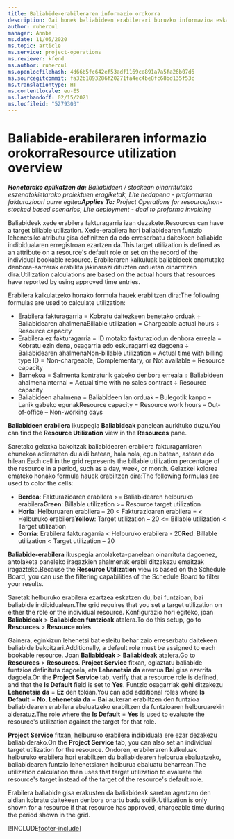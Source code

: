 ```yaml
---
title: Baliabide-erabileraren informazio orokorra
description: Gai honek baliabideen erabilerari buruzko informazioa eskaintzen du Project Operations-en.
author: ruhercul
manager: Annbe
ms.date: 11/05/2020
ms.topic: article
ms.service: project-operations
ms.reviewer: kfend
ms.author: ruhercul
ms.openlocfilehash: 4d66b5fc642ef53adf1169ce891a7a5fa26b07d6
ms.sourcegitcommit: fa32b1893286f20271fa4ec4be8fc68bd135f53c
ms.translationtype: HT
ms.contentlocale: eu-ES
ms.lasthandoff: 02/15/2021
ms.locfileid: "5279303"
---
```

# <a name="resource-utilization-overview"></a><span data-ttu-id="990d0-103">Baliabide-erabileraren informazio orokorra</span><span class="sxs-lookup"><span data-stu-id="990d0-103">Resource utilization overview</span></span>

<span data-ttu-id="990d0-104">_**Honetarako aplikatzen da:** Baliabideen / stockean oinarritutako eszenatokietarako proiektuen eragiketak, Lite hedapena - proformaren fakturazioari aurre egitea_</span><span class="sxs-lookup"><span data-stu-id="990d0-104">_**Applies To:** Project Operations for resource/non-stocked based scenarios, Lite deployment - deal to proforma invoicing_</span></span>

<span data-ttu-id="990d0-105">Baliabideek xede erabilera fakturagarria izan dezakete.</span><span class="sxs-lookup"><span data-stu-id="990d0-105">Resources can have a target billable utilization.</span></span> <span data-ttu-id="990d0-106">Xede-erabilera hori baliabidearen funtzio lehenetsiko atributu gisa definitzen da edo erreserbatu daitekeen baliabide indibidualaren erregistroan ezartzen da.</span><span class="sxs-lookup"><span data-stu-id="990d0-106">This target utilization is defined as an attribute on a resource's default role or set on the record of the individual bookable resource.</span></span> <span data-ttu-id="990d0-107">Erabileraren kalkuluak baliabideek onartutako denbora-sarrerak erabilita jakinarazi dituzten orduetan oinarritzen dira.</span><span class="sxs-lookup"><span data-stu-id="990d0-107">Utilization calculations are based on the actual hours that resources have reported by using approved time entries.</span></span>

<span data-ttu-id="990d0-108">Erabilera kalkulatzeko honako formula hauek erabiltzen dira:</span><span class="sxs-lookup"><span data-stu-id="990d0-108">The following formulas are used to calculate utilization:</span></span>

  - <span data-ttu-id="990d0-109">Erabilera fakturagarria = Kobratu daitezkeen benetako orduak ÷ Baliabidearen ahalmena</span><span class="sxs-lookup"><span data-stu-id="990d0-109">Billable utilization = Chargeable actual hours ÷ Resource capacity</span></span>
  - <span data-ttu-id="990d0-110">Erabilera ez fakturagarria = ID motako fakturaziodun denbora erreala = Kobratu ezin dena, osagarria edo eskuragarri ez dagoena ÷ Baliabidearen ahalmena</span><span class="sxs-lookup"><span data-stu-id="990d0-110">Non-billable utilization = Actual time with billing type ID = Non-chargeable, Complementary, or Not available ÷ Resource capacity</span></span>
  - <span data-ttu-id="990d0-111">Barnekoa = Salmenta kontraturik gabeko denbora erreala ÷ Baliabideen ahalmena</span><span class="sxs-lookup"><span data-stu-id="990d0-111">Internal = Actual time with no sales contract ÷ Resource capacity</span></span>
  - <span data-ttu-id="990d0-112">Baliabideen ahalmena = Baliabideen lan orduak – Bulegotik kanpo – Lanik gabeko egunak</span><span class="sxs-lookup"><span data-stu-id="990d0-112">Resource capacity = Resource work hours – Out-of-office – Non-working days</span></span>

<span data-ttu-id="990d0-113">**Baliabideen erabilera** ikuspegia **Baliabideak** panelean aurkituko duzu.</span><span class="sxs-lookup"><span data-stu-id="990d0-113">You can find the **Resource Utilization** view in the **Resources** pane.</span></span>

<span data-ttu-id="990d0-114">Saretako gelaxka bakoitzak baliabidearen erabilera fakturagarriaren ehunekoa adierazten du aldi batean, hala nola, egun batean, astean edo hilean.</span><span class="sxs-lookup"><span data-stu-id="990d0-114">Each cell in the grid represents the billable utilization percentage of the resource in a period, such as a day, week, or month.</span></span> <span data-ttu-id="990d0-115">Gelaxkei kolorea emateko honako formula hauek erabiltzen dira:</span><span class="sxs-lookup"><span data-stu-id="990d0-115">The following formulas are used to color the cells:</span></span>

  - <span data-ttu-id="990d0-116">**Berdea**: Fakturazioaren erabilera >= Baliabidearen helburuko erabilera</span><span class="sxs-lookup"><span data-stu-id="990d0-116">**Green**: Billable utilization >= Resource target utilization</span></span>
  - <span data-ttu-id="990d0-117">**Horia**: Helburuaren erabilera – 20 < Fakturazioaren erabilera = < Helburuko erabilera</span><span class="sxs-lookup"><span data-stu-id="990d0-117">**Yellow**: Target utilization – 20 <= Billable utilization < Target utilization</span></span>
  - <span data-ttu-id="990d0-118">**Gorria**: Erabilera fakturagarria < Helburuko erabilera - 20</span><span class="sxs-lookup"><span data-stu-id="990d0-118">**Red**: Billable utilization < Target utilization – 20</span></span>

<span data-ttu-id="990d0-119">**Baliabide-erabilera** ikuspegia antolaketa-panelean oinarrituta dagoenez, antolaketa paneleko iragazkien ahalmenak erabil ditzakezu emaitzak iragazteko.</span><span class="sxs-lookup"><span data-stu-id="990d0-119">Because the **Resource Utilization** view is based on the Schedule Board, you can use the filtering capabilities of the Schedule Board to filter your results.</span></span>

<span data-ttu-id="990d0-120">Saretak helburuko erabilera ezartzea eskatzen du, bai funtzioan, bai baliabide indibidualean.</span><span class="sxs-lookup"><span data-stu-id="990d0-120">The grid requires that you set a target utilization on either the role or the individual resource.</span></span> <span data-ttu-id="990d0-121">Konfigurazio hori egiteko, joan **Baliabideak** > **Baliabideen funtzioak** atalera.</span><span class="sxs-lookup"><span data-stu-id="990d0-121">To do this setup, go to **Resources** > **Resource roles**.</span></span>

<span data-ttu-id="990d0-122">Gainera, eginkizun lehenetsi bat esleitu behar zaio erreserbatu daitekeen baliabide bakoitzari.</span><span class="sxs-lookup"><span data-stu-id="990d0-122">Additionally, a default role must be assigned to each bookable resource.</span></span> <span data-ttu-id="990d0-123">Joan **Baliabideak** > **Baliabideak** atalera.</span><span class="sxs-lookup"><span data-stu-id="990d0-123">Go to **Resources** > **Resources**.</span></span> <span data-ttu-id="990d0-124">**Project Service** fitxan, egiaztatu baliabide funtzioa definituta dagoela, eta **Lehenetsia da** eremua **Bai** gisa ezarrita dagoela.</span><span class="sxs-lookup"><span data-stu-id="990d0-124">On the **Project Service** tab, verify that a resource role is defined, and that the **Is Default** field is set to **Yes**.</span></span> <span data-ttu-id="990d0-125">Funtzio osagarriak gehi ditzakezu **Lehenetsia da** = **Ez** den tokian.</span><span class="sxs-lookup"><span data-stu-id="990d0-125">You can add additional roles where **Is Default** = **No**.</span></span> <span data-ttu-id="990d0-126">**Lehenetsia da** = **Bai** aukeran erabiltzen den funtzioa baliabidearen erabilera ebaluatzeko erabiltzen da funtzioaren helburuarekin alderatuz.</span><span class="sxs-lookup"><span data-stu-id="990d0-126">The role where the **Is Default** = **Yes** is used to evaluate the resource's utilization against the target for that role.</span></span>

<span data-ttu-id="990d0-127">**Project Service** fitxan, helburuko erabilera indibiduala ere ezar dezakezu baliabiderako.</span><span class="sxs-lookup"><span data-stu-id="990d0-127">On the **Project Service** tab, you can also set an individual target utilization for the resource.</span></span> <span data-ttu-id="990d0-128">Ondoren, erabileraren kalkuluak helburuko erabilera hori erabiltzen du baliabidearen helburua ebaluatzeko, baliabidearen funtzio lehenetsiaren helburua ebaluatu beharrean.</span><span class="sxs-lookup"><span data-stu-id="990d0-128">The utilization calculation then uses that target utilization to evaluate the resource's target instead of the target of the resource's default role.</span></span>

<span data-ttu-id="990d0-129">Erabilera baliabide gisa erakusten da baliabideak saretan agertzen den aldian kobratu daitekeen denbora onartu badu soilik.</span><span class="sxs-lookup"><span data-stu-id="990d0-129">Utilization is only shown for a resource if that resource has approved, chargeable time during the period shown in the grid.</span></span>


[!INCLUDE[footer-include](../includes/footer-banner.md)]